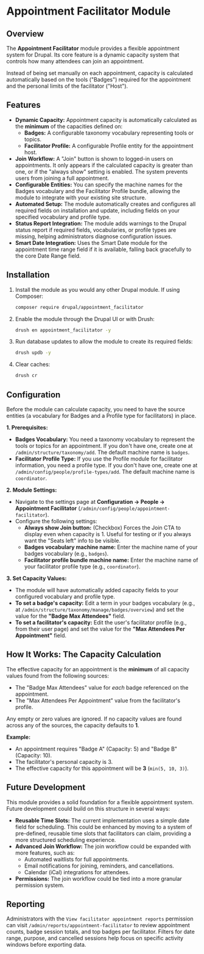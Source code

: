 # Appointment Facilitator Module

## Overview

The **Appointment Facilitator** module provides a flexible appointment system for Drupal. Its core feature is a dynamic capacity system that controls how many attendees can join an appointment.

Instead of being set manually on each appointment, capacity is calculated automatically based on the tools ("Badges") required for the appointment and the personal limits of the facilitator ("Host").

## Features

- **Dynamic Capacity:** Appointment capacity is automatically calculated as the **minimum** of the capacities defined on:
  - **Badges:** A configurable taxonomy vocabulary representing tools or topics.
  - **Facilitator Profile:** A configurable Profile entity for the appointment host.
- **Join Workflow:** A "Join" button is shown to logged-in users on appointments. It only appears if the calculated capacity is greater than one, or if the "always show" setting is enabled. The system prevents users from joining a full appointment.
- **Configurable Entities:** You can specify the machine names for the Badges vocabulary and the Facilitator Profile bundle, allowing the module to integrate with your existing site structure.
- **Automated Setup:** The module automatically creates and configures all required fields on installation and update, including fields on your specified vocabulary and profile type.
- **Status Report Integration:** The module adds warnings to the Drupal status report if required fields, vocabularies, or profile types are missing, helping administrators diagnose configuration issues.
- **Smart Date Integration:** Uses the Smart Date module for the appointment time range field if it is available, falling back gracefully to the core Date Range field.

## Installation

1.  Install the module as you would any other Drupal module. If using Composer:
    ```bash
    composer require drupal/appointment_facilitator
    ```
2.  Enable the module through the Drupal UI or with Drush:
    ```bash
    drush en appointment_facilitator -y
    ```
3.  Run database updates to allow the module to create its required fields:
    ```bash
    drush updb -y
    ```
4.  Clear caches:
    ```bash
    drush cr
    ```

## Configuration

Before the module can calculate capacity, you need to have the source entities (a vocabulary for Badges and a Profile type for facilitators) in place.

**1. Prerequisites:**

-   **Badges Vocabulary:** You need a taxonomy vocabulary to represent the tools or topics for an appointment. If you don't have one, create one at `/admin/structure/taxonomy/add`. The default machine name is `badges`.
-   **Facilitator Profile Type:** If you use the Profile module for facilitator information, you need a profile type. If you don't have one, create one at `/admin/config/people/profile-types/add`. The default machine name is `coordinator`.

**2. Module Settings:**

-   Navigate to the settings page at **Configuration → People → Appointment Facilitator** (`/admin/config/people/appointment-facilitator`).
-   Configure the following settings:
    -   **Always show Join button:** (Checkbox) Forces the Join CTA to display even when capacity is 1. Useful for testing or if you always want the "Seats left" info to be visible.
    -   **Badges vocabulary machine name:** Enter the machine name of your badges vocabulary (e.g., `badges`).
    -   **Facilitator profile bundle machine name:** Enter the machine name of your facilitator profile type (e.g., `coordinator`).

**3. Set Capacity Values:**

-   The module will have automatically added capacity fields to your configured vocabulary and profile type.
-   **To set a badge's capacity:** Edit a term in your badges vocabulary (e.g., at `/admin/structure/taxonomy/manage/badges/overview`) and set the value for the **"Badge Max Attendees"** field.
-   **To set a facilitator's capacity:** Edit the user's facilitator profile (e.g., from their user page) and set the value for the **"Max Attendees Per Appointment"** field.

## How It Works: The Capacity Calculation

The effective capacity for an appointment is the **minimum** of all capacity values found from the following sources:
- The "Badge Max Attendees" value for *each* badge referenced on the appointment.
- The "Max Attendees Per Appointment" value from the facilitator's profile.

Any empty or zero values are ignored. If no capacity values are found across any of the sources, the capacity defaults to **1**.

**Example:**
- An appointment requires "Badge A" (Capacity: 5) and "Badge B" (Capacity: 10).
- The facilitator's personal capacity is 3.
- The effective capacity for this appointment will be **3** (`min(5, 10, 3)`).

## Future Development

This module provides a solid foundation for a flexible appointment system. Future development could build on this structure in several ways:

-   **Reusable Time Slots:** The current implementation uses a simple date field for scheduling. This could be enhanced by moving to a system of pre-defined, reusable time slots that facilitators can claim, providing a more structured scheduling experience.
-   **Advanced Join Workflow:** The join workflow could be expanded with more features, such as:
    -   Automated waitlists for full appointments.
    -   Email notifications for joining, reminders, and cancellations.
    -   Calendar (iCal) integrations for attendees.
-   **Permissions:** The join workflow could be tied into a more granular permission system.

## Reporting

Administrators with the `View facilitator appointment reports` permission can visit `/admin/reports/appointment-facilitator` to review appointment counts, badge session totals, and top badges per facilitator. Filters for date range, purpose, and cancelled sessions help focus on specific activity windows before exporting data.
